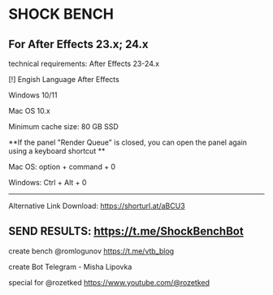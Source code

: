 # SHOCK BENCH
For After Effects 23.x; 24.x
---------------------------

technical requirements:
After Effects 23-24.x

[!] Engish Language After Effects

Windows 10/11

Mac OS 10.x

Minimum cache size: 80 GB SSD

**If the panel "Render Queue" is closed, 
you can open the panel again 
using a keyboard shortcut
**

Mac OS: option + command + 0

Windows: Ctrl + Alt + 0

---------------------------

Alternative Link Download: https://shorturl.at/aBCU3

SEND RESULTS: https://t.me/ShockBenchBot
---------------------------


create bench @romlogunov https://t.me/vtb_blog

create Bot Telegram - Misha Lipovka

special for @rozetked https://www.youtube.com/@rozetked


